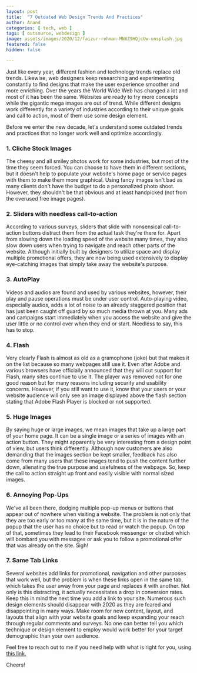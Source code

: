 ```yaml
---
layout: post
title:  "7 Outdated Web Design Trends And Practices"
author: Anand
categories: [ tech, web ]
tags: [ outsource, webdesign ]
image: assets/images/2020/12/faizur-rehman-MN6Z9HQjcUw-unsplash.jpg
featured: false
hidden: false

---
```


Just like every year, different fashion and technology trends replace old trends.  Likewise, web designers keep researching and experimenting constantly to find designs that make the user experience smoother and more enriching. Over the years the World Wide Web has changed a lot and most of it has been the same. Websites are ready to try more concepts while the gigantic mega images are out of trend. While different designs work differently for a variety of industries according to their unique goals and call to action, most of them use some design element.

Before we enter the new decade, let's understand some outdated trends and practices that no longer work well and optimize accordingly. 

### 1. Cliche Stock Images

The cheesy and all smiley photos work for some industries, but most of the time they seem forced.  You can choose to have them in different sections, but it doesn't help to populate your website's home page or service pages with them to make them more graphical.  Using fancy images isn't bad as many clients don't have the budget to do a personalized photo shoot.  However, they shouldn't be that obvious and at least handpicked (not from the overused free image pages). 

### 2. Sliders with needless call-to-action

According to various surveys, sliders that slide with nonsensical call-to-action buttons distract them from the actual task they're there for.  Apart from slowing down the loading speed of the website many times, they also slow down users when trying to navigate and reach other parts of the website.  Although initially built by designers to utilize space and display multiple promotional offers, they are now being used extensively to display eye-catching images that simply take away the website's purpose.

### 3. AutoPlay

Videos and audios are found and used by various websites, however, their play and pause operations must be under user control.  Auto-playing video, especially audios, adds a lot of noise to an already staggered position that has just been caught off guard by so much media thrown at you.  Many ads and campaigns start immediately when you access the website and give the user little or no control over when they end or start.  Needless to say, this has to stop. 

### 4. Flash

Very clearly Flash is almost as old as a gramophone (joke) but that makes it on the list because so many webpages still use it.  Even after Adobe and various browsers have officially announced that they will cut support for Flash, many sites continue to use it.  The player was removed not for one good reason but for many reasons including security and usability concerns.  However, if you still want to use it, know that your users or your website audience will only see an image displayed above the flash section stating that Adobe Flash Player is blocked or not supported. 

### 5. Huge Images

By saying huge or large images, we mean images that take up a large part of your home page.  It can be a single image or a series of images with an action button.  They might apparently be very interesting from a design point of view, but users think differently.  Although now customers are also demanding that the images section be kept smaller, feedback has also come from many users that these images tend to push the content further down, alienating the true purpose and usefulness of the webpage.  So, keep the call to action straight up front and easily visible with normal sized images. 

### 6. Annoying Pop-Ups

We've all been there, dodging multiple pop-up menus or buttons that appear out of nowhere when visiting a website.  The problem is not only that they are too early or too many at the same time, but it is in the nature of the popup that the user has no choice but to read or watch the popup.  On top of that, sometimes they lead to their Facebook messenger or chatbot which will bombard you with messages or ask you to follow a promotional offer that was already on the site. Sigh! 

### 7. Same Tab Links

Several websites add links for promotional, navigation and other purposes that work well, but the problem is when these links open in the same tab, which takes the user away from your page and replaces it with another.  Not only is this distracting, it actually necessitates a drop in conversion rates.  Keep this in mind the next time you add a link to your site.  Numerous such design elements should disappear with 2020 as they are feared and disappointing in many ways.  Make room for new content, layout, and layouts that align with your website goals and keep expanding your reach through regular comments and surveys.  No one can better tell you which technique or design element to employ would work better for your target demographic than your own audience.


Feel free to reach out to me if you need help with what is right for you, using <a href="https://www.calendly.com/ahyconsulting/book" target="\_blank">this link.</a>

Cheers!
